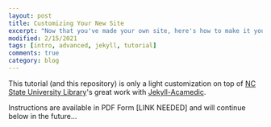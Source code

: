 ```yaml
---
layout: post
title: Customizing Your New Site
excerpt: "Now that you've made your own site, here's how to make it your own by updating its content and even adding pages."
modified: 2/15/2021
tags: [intro, advanced, jekyll, tutorial]
comments: true
category: blog
---
```


This tutorial (and this repository) is only a light customization on top of
  [NC State University Library](https://www.lib.ncsu.edu/)'s great work with 
  [Jekyll-Acamedic](https://ncsu-libraries.github.io/jekyll-academic-docs/workshop/).

Instructions are available in PDF Form [LINK NEEDED] and will continue below in the future...


